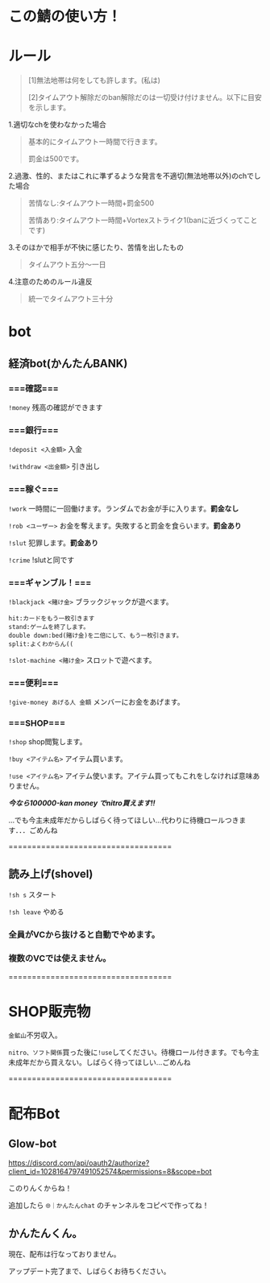 # この鯖の使い方！
# ルール
>[1]無法地帯は何をしても許します。(私は)
>
>[2]タイムアウト解除だのban解除だのは一切受け付けません。以下に目安を示します。


1.適切なchを使わなかった場合
> 基本的にタイムアウト一時間で行きます。
> 
> 罰金は500です。

2.過激、性的、またはこれに準ずるような発言を不適切(無法地帯以外)のchでした場合
> 苦情なし:タイムアウト一時間+罰金500
> 
> 苦情あり:タイムアウト一時間+Vortexストライク1(banに近づくってことです)

3.そのほかで相手が不快に感じたり、苦情を出したもの
>タイムアウト五分～一日

4.注意のためのルール違反
> 統一でタイムアウト三十分

# bot

## 経済bot(かんたんBANK)

### ===確認===

`!money`  残高の確認ができます


### ===銀行===

`!deposit <入金額>`  入金

`!withdraw <出金額>`  引き出し


### ===稼ぐ===

`!work`  一時間に一回働けます。ランダムでお金が手に入ります。**罰金なし**

`!rob <ユーザー>`  お金を奪えます。失敗すると罰金を食らいます。**罰金あり**

`!slut`  犯罪します。**罰金あり**

`!crime`  !slutと同です


### ===ギャンブル！===

`!blackjack <賭け金>`  ブラックジャックが遊べます。

```
hit:カードをもう一枚引きます
stand:ゲームを終了します。
double down:bed(賭け金)を二倍にして、もう一枚引きます。
split:よくわからん((
```

`!slot-machine <賭け金>`  スロットで遊べます。


### ===便利===

`!give-money あげる人 金額`  メンバーにお金をあげます。


### ===SHOP===

`!shop`  shop閲覧します。

`!buy <アイテム名>`  アイテム買います。

`!use <アイテム名>`  アイテム使います。アイテム買ってもこれをしなければ意味ありません。


*__**今なら100000-kan money でnitro買えます!!**__*

...でも今主未成年だからしばらく待ってほしい...代わりに待機ロールつきます．．．ごめんね


===================================

## 読み上げ(shovel)

`!sh s`  スタート

`!sh leave`  やめる

### 全員がVCから抜けると自動でやめます。

### 複数のVCでは使えません。


===================================

# SHOP販売物
`金鉱山`不労収入。

`nitro、ソフト関係`買った後に`!use`してください。待機ロール付きます。でも今主未成年だから買えない。しばらく待ってほしい...ごめんね

===================================

# 配布Bot

## Glow-bot

https://discord.com/api/oauth2/authorize?client_id=1028164797491052574&permissions=8&scope=bot

このりんくからね！

追加したら
`🌐｜かんたんchat`
のチャンネルをコピペで作ってね！

## かんたんくん。
現在、配布は行なっておりません。

アップデート完了まで、しばらくお待ちください。
